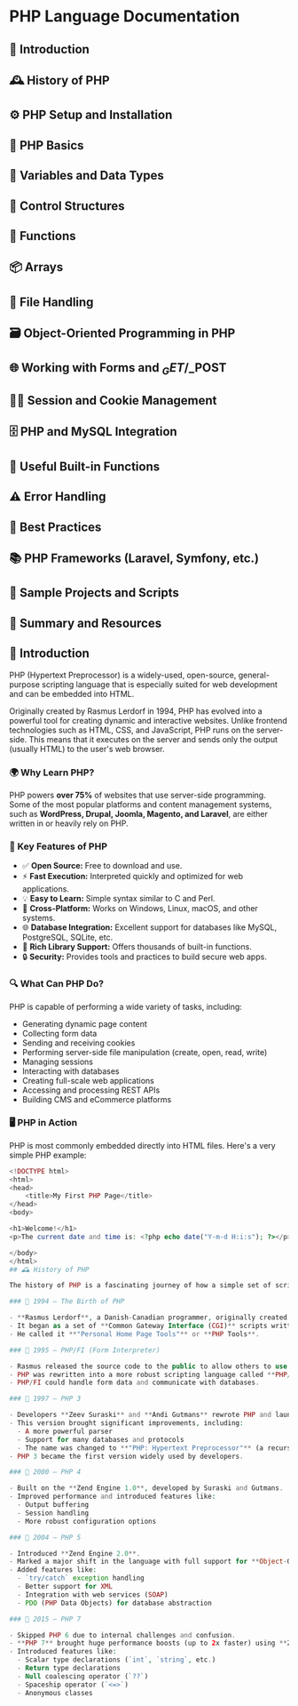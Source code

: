 # PHP Language Documentation

## 📜 Introduction
## 🕰️ History of PHP
## ⚙️ PHP Setup and Installation
## 🧠 PHP Basics
## 🧮 Variables and Data Types
## 🔁 Control Structures
## 🧱 Functions
## 📦 Arrays
## 📁 File Handling
## 🗃️ Object-Oriented Programming in PHP
## 🌐 Working with Forms and $_GET/$_POST
## 🧑‍💻 Session and Cookie Management
## 🗄️ PHP and MySQL Integration
## 🧰 Useful Built-in Functions
## ⚠️ Error Handling
## 🚦 Best Practices
## 📚 PHP Frameworks (Laravel, Symfony, etc.)
## 🧪 Sample Projects and Scripts
## 🧾 Summary and Resources
## 📜 Introduction

PHP (Hypertext Preprocessor) is a widely-used, open-source, general-purpose scripting language that is especially suited for web development and can be embedded into HTML.

Originally created by Rasmus Lerdorf in 1994, PHP has evolved into a powerful tool for creating dynamic and interactive websites. Unlike frontend technologies such as HTML, CSS, and JavaScript, PHP runs on the server-side. This means that it executes on the server and sends only the output (usually HTML) to the user's web browser.

### 🌍 Why Learn PHP?

PHP powers **over 75%** of websites that use server-side programming. Some of the most popular platforms and content management systems, such as **WordPress, Drupal, Joomla, Magento, and Laravel**, are either written in or heavily rely on PHP.

### 🧩 Key Features of PHP

- ✅ **Open Source:** Free to download and use.
- ⚡ **Fast Execution:** Interpreted quickly and optimized for web applications.
- 💡 **Easy to Learn:** Simple syntax similar to C and Perl.
- 🔗 **Cross-Platform:** Works on Windows, Linux, macOS, and other systems.
- 🌐 **Database Integration:** Excellent support for databases like MySQL, PostgreSQL, SQLite, etc.
- 🧰 **Rich Library Support:** Offers thousands of built-in functions.
- 🔒 **Security:** Provides tools and practices to build secure web apps.

### 🔍 What Can PHP Do?

PHP is capable of performing a wide variety of tasks, including:

- Generating dynamic page content
- Collecting form data
- Sending and receiving cookies
- Performing server-side file manipulation (create, open, read, write)
- Managing sessions
- Interacting with databases
- Creating full-scale web applications
- Accessing and processing REST APIs
- Building CMS and eCommerce platforms

### 🖥️ PHP in Action

PHP is most commonly embedded directly into HTML files. Here's a very simple PHP example:

```php
<!DOCTYPE html>
<html>
<head>
    <title>My First PHP Page</title>
</head>
<body>

<h1>Welcome!</h1>
<p>The current date and time is: <?php echo date("Y-m-d H:i:s"); ?></p>

</body>
</html>
## 🕰️ History of PHP

The history of PHP is a fascinating journey of how a simple set of scripts evolved into one of the most popular programming languages on the web.

### 🔹 1994 – The Birth of PHP

- **Rasmus Lerdorf**, a Danish-Canadian programmer, originally created PHP in 1994.
- It began as a set of **Common Gateway Interface (CGI)** scripts written in C that he used to track visits to his online résumé.
- He called it **"Personal Home Page Tools"** or **PHP Tools**.

### 🔹 1995 – PHP/FI (Form Interpreter)

- Rasmus released the source code to the public to allow others to use and contribute.
- PHP was rewritten into a more robust scripting language called **PHP/FI** (Personal Home Page / Forms Interpreter).
- PHP/FI could handle form data and communicate with databases.

### 🔹 1997 – PHP 3

- Developers **Zeev Suraski** and **Andi Gutmans** rewrote PHP and launched **PHP 3**.
- This version brought significant improvements, including:
  - A more powerful parser
  - Support for many databases and protocols
  - The name was changed to **"PHP: Hypertext Preprocessor"** (a recursive acronym).
- PHP 3 became the first version widely used by developers.

### 🔹 2000 – PHP 4

- Built on the **Zend Engine 1.0**, developed by Suraski and Gutmans.
- Improved performance and introduced features like:
  - Output buffering
  - Session handling
  - More robust configuration options

### 🔹 2004 – PHP 5

- Introduced **Zend Engine 2.0**.
- Marked a major shift in the language with full support for **Object-Oriented Programming (OOP)**.
- Added features like:
  - `try/catch` exception handling
  - Better support for XML
  - Integration with web services (SOAP)
  - PDO (PHP Data Objects) for database abstraction

### 🔹 2015 – PHP 7

- Skipped PHP 6 due to internal challenges and confusion.
- **PHP 7** brought huge performance boosts (up to 2x faster) using **Zend Engine 3.0**.
- Introduced features like:
  - Scalar type declarations (`int`, `string`, etc.)
  - Return type declarations
  - Null coalescing operator (`??`)
  - Spaceship operator (`<=>`)
  - Anonymous classes

